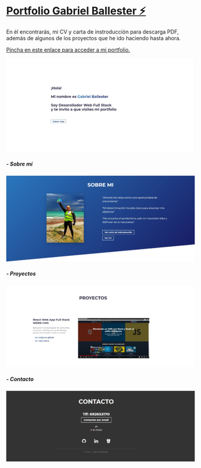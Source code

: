 # <a href="https://portfolio-gballester.netlify.app" target="_blank">Portfolio Gabriel Ballester ⚡️</a>

En él encontrarás, mi CV y carta de instroducción para descarga PDF, además de algunos de los proyectos que he ido haciendo hasta ahora.

<a href="https://portfolio-gballester.netlify.app" target="_blank">Pincha en este enlace para acceder a mi portfolio.</a>

![captura](screenshots/Screenshot_1.jpg)
##### - Sobre mí
![captura](screenshots/Screenshot_2.jpg)
##### - Proyectos
![captura](screenshots/Screenshot_3.jpg)
##### - Contacto
![captura](screenshots/Screenshot_4.jpg)
